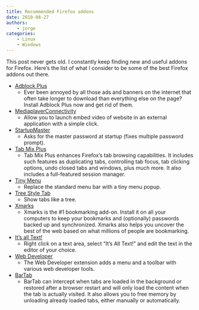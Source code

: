 ```yaml
---
title: Recommended Firefox addons
date: 2010-08-27
authors:
    - jorge
categories:
    - Linux
    - Windows
---
```

This post never gets old. I constantly keep finding new and useful addons for Firefox. Here’s the list of what I consider to be some of the best Firefox addons out there.

- [Adblock Plus](https://addons.mozilla.org/en-US/firefox/addon/1865)
  - Ever been annoyed by all those ads and banners on the internet that often take longer to download than everything else on the page? Install Adblock Plus now and get rid of them.
- [MediaplayerConnectivity](https://addons.mozilla.org/en-US/firefox/addon/446)
  - Allow you to launch embed video of website in an external application with a simple click.
- [StartupMaster](https://addons.mozilla.org/en-US/firefox/addon/9808)
  - Asks for the master password at startup (fixes multiple password prompt).
- [Tab Mix Plus](https://addons.mozilla.org/en-US/firefox/addon/1122)
  - Tab Mix Plus enhances Firefox’s tab browsing capabilities. It includes such features as duplicating tabs, controlling tab focus, tab clicking options, undo closed tabs and windows, plus much more. It also includes a full-featured session manager.
- [Tiny Menu](https://addons.mozilla.org/en-US/firefox/addon/1455)
  - Replace the standard menu bar with a tiny menu popup.
- [Tree Style Tab](https://addons.mozilla.org/en-US/firefox/addon/5890)
  - Show tabs like a tree.
- [Xmarks](https://addons.mozilla.org/en-US/firefox/addon/2410)
  - Xmarks is the #1 bookmarking add-on. Install it on all your computers to keep your bookmarks and (optionally) passwords backed up and synchronized. Xmarks also helps you uncover the best of the web based on what millions of people are bookmarking.
- [It’s all Text!](https://addons.mozilla.org/en-US/firefox/addon/4125/)
  - Right click on a text area, select “It’s All Text!” and edit the text in the editor of your choice.
- [Web Developer](https://addons.mozilla.org/en-US/firefox/addon/60)
  - The Web Developer extension adds a menu and a toolbar with various web developer tools.
- [BarTab](https://addons.mozilla.org/en-US/firefox/addon/67651/)
  - BarTab can intercept when tabs are loaded in the background or restored after a browser restart and will only load the content when the tab is actually visited. It also allows you to free memory by unloading already loaded tabs, either manually or automatically.

